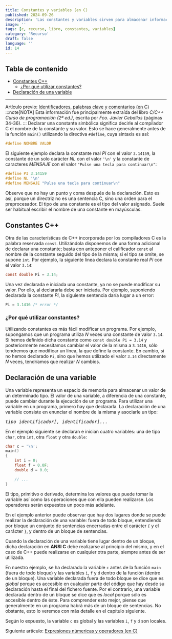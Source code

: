 ```yaml
---
title: Constantes y variables (en C)
published: 2024-09-26
description: 'Las constantes y variables sirven para almacenar información. En este artículo se explica cómo se declaran y se utilizan en C.'
image: ''
tags: [c, recurso, libro, constantes, variables]
category: 'Recurso'
draft: false
language: ''
id: 14
---
```

## Tabla de contenido
- [Constantes C++](#constantes-c)
    - [¿Por qué utilizar constantes?](#¿por-qué-utilizar-constantes?)
- [Declaración de una variable](#declaración-de-una-variable)
___
Artículo previo: [Identificadores, palabras clave y comentarios (en C)](/grupo932/posts/identifiers-keywords-comments-in-c/)
:::note[NOTA]
Esta información fue principalmente extraída del libro *C/C++ Curso de programación (2ª ed.)*, escrita por *Fco. Javier Ceballos* (páginas 34-36).
:::
Declarar una constante simbólica significa decirle al compilador C el nombre de la constante y su valor. Esto se hace generalmente antes de la función `main()` utilizando la directiva `#define`, cuya sintaxis es así:
```c
#define NOMBRE VALOR
```
El siguiente ejemplo declara la constante real *PI* con el valor `3.14159`, la constante de un solo carácter *NL* con el valor `'\n'` y la constante de caracteres *MENSAJE* con el valor `"Pulse una tecla para continuar\n"`:
```c
#define PI 3.14159
#define NL '\n'
#define MENSAJE "Pulse una tecla para continuar\n"
```
Observe que no hay un punto y coma después de la declaración. Esto es así, porque un directriz no es una sentencia C, sino una orden para el preprocesador. El tipo de una constante es el tipo del valor asignado. Suele ser habitual escribir el nombre de una constante en mayúsculas.
## Constantes C++
Otra de las características de C++ incorporada por los compiladores C es la palabra reservada `const`. Utilizándola disponemos de una forma adicional de declarar una constante; basta con anteponer el calificador `const` al nombre de la constante seguido del tipo de la misma; si el tipo se omite, se supone `int`. Por ejemplo, la siguiente línea declara la constante real *Pi* con el valor `3.14`:
```c
const double Pi = 3.14;
```
Una vez declarada e iniciada una constante, ya no se puede modificar su valor. Por ello, al declararla debe ser iniciada. Por ejemplo, suponiendo declarada la constante *Pi*, la siguiente sentencia daría lugar a un error:
```c
Pi = 3.1416 /* error */
```
### ¿Por qué utilizar constantes?
Utilizando constantes es más fácil modificar un programa. Por ejemplo, supongamos que un programa utiliza *N* veces una constante de valor `3.14`. Si hemos definido dicha constante como `const double Pi = 3.14` y posteriormente necesitamos cambiar el valor de la misma a `3.1416`, sólo tendremos que modificar un línea, la que define la constante. En cambio, si no hemos declarado `Pi`, sino que hemos utilizado el valor `3.14` directamente *N* veces, tendríamos que realizar *N* cambios.
## Declaración de una variable
Una variable representa un espacio de memoria para almacenar un valor de un determinado tipo. El valor de una variable, a diferencia de una constante, puede cambiar durante la ejecución de un programa. Para utilizar una variable en un programa, primero hay que declararla. La declaración de una variable consiste en enunciar el nombre de la misma y asociarle un tipo:
<pre><i>tipo identificador[, identificador]...</i></pre>

En el ejemplo siguiente se declaran e inician cuatro variables: una de tipo `char`, otra `int`, otra `float` y otra `double`:
```c
char c = '\n';
main()
{
    int i = 0;
    float f = 0.0F;
    double d = 0.0;

    // ...
}
```
El tipo, primitivo o derivado, determina los valores que puede tomar la variable así como las operaciones que con ella pueden realizarse. Los operadores serán expuestos un poco más adelante.

En el ejemplo anterior puede observar que hay dos lugares donde se puede realizar la declaración de una variable: fuera de todo bloque, entendiendo por bloque un conjunto de sentencias encerradas entre el carácter `{` y el carácter `}`, y dentro de un bloque de sentencias.

Cuando la declaración de una variable tiene lugar dentro de un bloque, dicha declaración en **ANSI C** debe realizarse al principio del mismo, y en el caso de C++ puede realizarse en cualquier otra parte, siempre antes de ser utilizada.

En nuestro ejemplo, se ha declarado la variable `c` antes de la función `main` (fuera de todo bloque) y las variables `i`, `f` y `d` dentro de la función (dentro de un bloque). Una variable declarada fuera de todo bloque se dice que es *global* porque es accesible en cualquier parte del código que hay desde su declaración hasta el final del fichero fuente. Por el contrario, una variable declarada dentro de un bloque se dice que es *local* porque sólo es accesible dentro de éste. Para comprender esto mejor, piense que generalmente en un programa habrá más de un bloque de sentencias. No obstante, esto lo veremos con más detalle en el capítulo siguiente.

Según lo expuesto, la variable `c` es global y las variables `i`, `f` y `d` son locales.

Siguiente artículo: [Expresiones númericas y operadores (en C)](/grupo932/posts/operators-in-c/)
